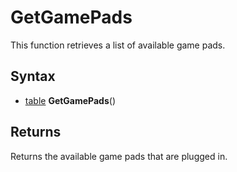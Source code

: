 # GetGamePads

This function retrieves a list of available game pads.

## Syntax

- [table](https://www.lua.org/manual/5.4/manual.html#6.6) **GetGamePads**()

## Returns

Returns the available game pads that are plugged in.
